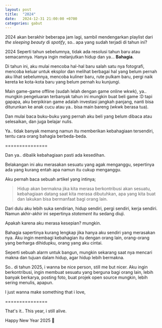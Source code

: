 ```yaml
---
layout: post
title:  "2024"
date:   2024-12-31 21:00:00 +0700
categories: gabut
---
```

2024 akan berakhir beberapa jam lagi, sambil mendengarkan playlist dari *the sleeping beauty* di *spotify*, so.. apa yang sudah terjadi di tahun ini?

2024 Seperti tahun sebelumnya, tidak ada resolusi tahun baru atau semacamnya. Hanya ingin melanjutkan hidup dan ya... **Bahagia**.

Di tahun ini, aku mulai mencoba hal-hal baru salah satu nya fotografi, mencoba keluar untuk eksplor dan melihat berbagai hal yang belum pernah aku lihat sebelumnya, mencoba kuliner baru, rute pulkam baru, pergi naik kereta ke kota-kota baru yang belum pernah ku kunjungi.

Main game-game offline (sudah lelah dengan game online wkwk), ya.. mungkin pengeluaran terbanyak tahun ini mungkin buat beli game :D tapi gapapa, aku berpikiran game adalah investasi jangkah panjang, nanti bisa diturunkan ke anak cucu atau ya.. bisa main bareng (wkwk berasa tua).

Dan mulai baca buku-buku yang pernah aku beli yang belum dibaca atau selesaikan, dan juga belajar nulis. 

Ya.. tidak banyak memang namun itu memberikan kebahagiaan tersendiri, tentu cara orang bahagia berbeda-beda.

===============

Dan ya.. dibalik kebahagiaan pasti ada kesedihan.

Belakangan ini aku merasakan sesuatu yang agak menganggu, sepertinya ada yang kurang entah apa namun itu cukup menganggu.

Aku pernah baca sebuah artikel yang intinya;

> Hidup akan bermakna jika kita merasa berkontribusi akan sesuatu, kebahagiaan datang saat kita merasa dibutuhkan, apa yang kita buat dan lakukan bisa bermanfaat bagi orang lain.

Dari dulu aku lebih suka sendirian, hidup sendiri, pergi sendiri, kerja sendiri. Namun akhir-akhir ini sepertinya *statement* itu sedang diuji.

Apakah karena aku merasa kesepian? mungkin.

Bahagia sapertinya kurang lengkap jika hanya aku sendiri yang merasakan nya. Aku ingin membagi kebahagian itu dengan orang lain, orang-orang yang berharga dihidupku, orang yang aku cintai.

Seperti sebuah alarm untuk bangun, mungkin sekarang saat nya mencari makna dan tujuan dalam hidup, agar hidup lebih bermakna.

So.. di tahun 2025, i wanna be nice person, still me but nicer. Aku ingin berkontribusi, ingin membuat sesuatu yang berguna bagi orang lain, lebih banyak berkarya, posting foto, buat projek open source mungkin, lebih sering menulis, apapun.

I just wanna make something that i love,

===============

That's it.. This year, i still alive.

Happy New Year 2025 🥳